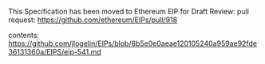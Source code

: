 This Specification has been moved to Ethereum EIP for Draft Review:
pull request:
https://github.com/ethereum/EIPs/pull/918

contents:
https://github.com/jlogelin/EIPs/blob/6b5e0e0aeae120105240a959ae92fde36131360a/EIPS/eip-541.md
